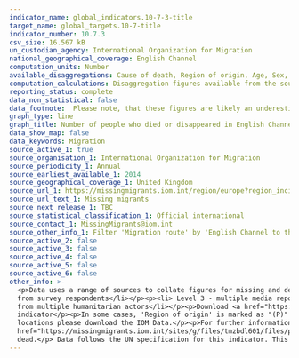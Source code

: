 ```yaml
---
indicator_name: global_indicators.10-7-3-title
target_name: global_targets.10-7-title
indicator_number: 10.7.3
csv_size: 16.567 kB
un_custodian_agency: International Organization for Migration
national_geographical_coverage: English Channel
computation_units: Number
available_disaggregations: Cause of death, Region of origin, Age, Sex, 
computation_calculations: Disaggregation figures available from the source are summed to represent the UK headline numbers.
reporting_status: complete
data_non_statistical: false
data_footnote:  Please note, that these figures are likely an underestimatation due to the difficulties encountered when collecting data in this area. Totals may not sum as numbers include some victims with undetermined gender.
graph_type: line
graph_title: Number of people who died or disappeared in English Channel during the process of migration to the UK
data_show_map: false
data_keywords: Migration
source_active_1: true
source_organisation_1: International Organization for Migration
source_periodicity_1: Annual
source_earliest_available_1: 2014
source_geographical_coverage_1: United Kingdom
source_url_1: https://missingmigrants.iom.int/region/europe?region_incident=All&route=3896&incident_date%5Bmin%5D=&incident_date%5Bmax%5D=
source_url_text_1: Missing migrants
source_next_release_1: TBC
source_statistical_classification_1: Official international
source_contact_1: MissingMigrants@iom.int
source_other_info_1: Filter 'Migration route' by 'English Channel to the UK'. Totals may not sum as numbers include some victims with undetermined gender.
source_active_2: false
source_active_3: false
source_active_4: false
source_active_5: false
source_active_6: false
other_info: >-
  <p>Data uses a range of sources to collate figures for missing and dead migrants; incidents are ranked on a scale from 1-5 based on the source(s) of information available:</p><p><li>Level 1 - only one media source</li></p><p><li>Level 2 - from uncorroborated eyewitness accounts or data
  from survey respondents</li></p><p><li> Level 3 - multiple media reports</li></p><p><li> Level 4 - at least one NGO, IGO, or another humanitarian actor with direct knowledge of the incident</li></p><p><li>Level 5 - official sources such as coroners, medical examiners, gov officials or
  from multiple humanitarian actors</li></p><p>Download <a href="https://missingmigrants.iom.int/region/europeregion_incident=All&route=3896&incident_date%5Bmin%5D=&incident_date%5Bmax%5D="> IOM Missing Migrants Data</a> to see ranks assigned to the data sources used in this
  indicator</p><p>In some cases, 'Region of origin' is marked as "(P)" for Presumed in <a href="https://missingmigrants.iom.int/region/europe?region_incident=All&route=3896&incident_date%5Bmin%5D=&incident_date%5Bmax%5D="> IOM Data Source</a>, to see which figures are derived from presumed
  locations please download the IOM Data.</p><p>For further information such as, data exclusions, definitions and challenges in collecting migration data please see <a href="https://missingmigrants.iom.int/methodology"> IOM Methodology</a> and<a
  href="https://missingmigrants.iom.int/sites/g/files/tmzbdl601/files/publication/file/MMP%2520data%2520collection%2520guidelines_EN.pdf"> Data Collection Guidelines</a>.</p><p> This indicator reports both missing and dead migrants incidents, as missing migrants are presumed to be
  dead.</p> Data follows the UN specification for this indicator. This indicator has not been identified in collaboration with topic experts.
---
```

